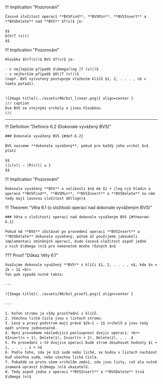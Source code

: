 !!! Implication "Pozorování"

    Časová složitost operací **BVSFind**, **BVSMin**, **BVSInsert** a **BVSDelete** nad **BVS** $T(v)$ je:

    $$
    O(h(T (v)))
    $$

!!! Implication "Pozorování"

    Hloubka $h(T(v))$ BVS $T(v)$ je:
    
    - v nejlepším případě $\Omega(log |T (v)|)$
    - v nejhorším případě $O(|T (v)|)$ 
    (např. BVS vytvořený postupným vložením klíčů $1, 2, . . . , n$ v tomto pořadí).


    ![Image title](../assets/06/bst_linear.png){ align=center }
    /// caption
    Dva BVS se stejnými vrcholy a jinou hloubkou
    ///

---

<a id="def-6.2"></a>
!!! Definition "Definice 6.2 (Dokonale vyvážený BVS)"

    ### Dokonale vyvážený BVS {#def-6.2}

    BVS nazveme **dokonale vyvážený**, pokud pro každý jeho vrchol $v$ platí

    $$
    ||L(v)| − |R(v)|| ≤ 1
    $$

!!! Implication "Pozorování"

    Dokonale vyvážený **BVS** o velikosti $n$ má $1 + ⌊log n⌋$ hladin a operace **BVSFind**, **BVSMin**, **BVSInsert** a **BVSDelete** na něm tedy mají časovou složitost $O(logn)$

<a id="theorem-6.1"></a>
!!! Theorem "Věta 6.1 (o složitosti operací nad dokonale vyváženým BVS)"

    ### Věta o složitosti operací nad dokonale vyváženým BVS {#theorem-6.1}

    Pokud má **BVS** zůstávat po provedení operací **BVSInsert** a
    **BVSDelete** dokonale vyvážený, potom ať použijeme jakoukoli
    implementaci zmíněných operací, bude časová složitost aspoň jedné
    z nich $\Omega (n)$ pro nekonečně mnoho různých $n$

??? Proof "Důkaz Věty 6.1"

    Uvažujme dokonale vyvážený **BVS** s klíči $1, 2, . . . , n$, kde $n = 2k − 1$ <br>
    Ten pak vypadá nutně takto:

    ---

    ![Image title](../assets/06/bst_proof1.png){ align=center }

    ---

    1. Kořen stromu je vždy prostřední z klíčů.
    2. Všechna lichá čísla jsou v listech stromu.
    3. Levý a pravý podstrom mají právě $2k−1 − 1$ vrcholů a jsou tedy opět určeny jednoznačně.
    4. Nyní provedeme následující posloupnost dvojic operací: <br>
    $Insert(n + 1), Delete(1), Insert(n + 2), Delete(2), . . .$
    5. Po provedení i-té dvojice operací bude strom obsahovat hodnoty $i + 1, . . . , i + n$
    6. Podle toho, zda je $i$ sudé nebo liché, se budou v listech nacházet buď všechna sudá, nebo všechna lichá čísla.
    7. Pokaždé se proto všem vrcholům změní, zda jsou listy, což ale nutně znamená upravit $\Omega (n)$ ukazatelů.
    8. Tedy aspoň jedna z operací **BVSInsert** a **BVSDelete** trvá $\Omega (n)$


